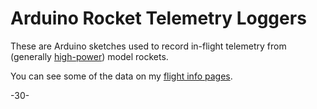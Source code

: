 Arduino Rocket Telemetry Loggers
====

These are Arduino sketches used to record in-flight telemetry from (generally [high-power](http://www.nar.org/hpcert/NARhprintro.html)) model rockets.

You can see some of the data on my [flight info pages](http://www.lectroid.net/rocketdata/flightinfo/).

-30-
